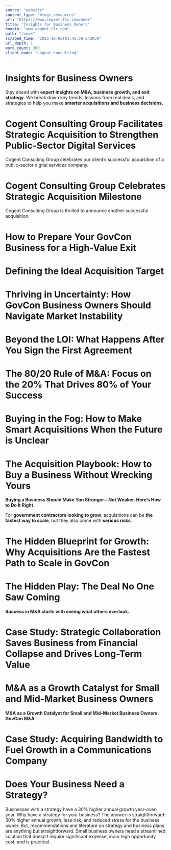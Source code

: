 ```yaml
---
source: "website"
content_type: "blogs_resources"
url: "https://www.cogent-llc.com/news"
title: "Insights for Business Owners"
domain: "www.cogent-llc.com"
path: "/news"
scraped_time: "2025-10-05T01:45:59.643038"
url_depth: 1
word_count: 360
client_name: "cogent-consulting"
---
```


# Insights for Business Owners

Stay ahead with **expert insights on M&A, business growth, and exit strategy.** We break down key trends, lessons from real deals, and strategies to help you make **smarter acquisitions and business decisions.**

# Cogent Consulting Group Facilitates Strategic Acquisition to Strengthen Public-Sector Digital Services

Cogent Consulting Group celebrates our client’s successful acquisition of a public-sector digital services company.

# Cogent Consulting Group Celebrates Strategic Acquisition Milestone

Cogent Consulting Group is thrilled to announce another successful acquisition.

# How to Prepare Your GovCon Business for a High-Value Exit

# Defining the Ideal Acquisition Target

# Thriving in Uncertainty: How GovCon Business Owners Should Navigate Market Instability

# Beyond the LOI: What Happens After You Sign the First Agreement

# The 80/20 Rule of M&A: Focus on the 20% That Drives 80% of Your Success

# Buying in the Fog: How to Make Smart Acquisitions When the Future is Unclear

# The Acquisition Playbook: How to Buy a Business Without Wrecking Yours

**Buying a Business Should Make You Stronger—Not Weaker. Here’s How to Do It Right.**

For **government contractors looking to grow**, acquisitions can be **the fastest way to scale**, but they also come with **serious risks**.

# The Hidden Blueprint for Growth: Why Acquisitions Are the Fastest Path to Scale in GovCon

# The Hidden Play: The Deal No One Saw Coming

**Success in M&A starts with seeing what others overlook.**

# Case Study: Strategic Collaboration Saves Business from Financial Collapse and Drives Long-Term Value

# M&A as a Growth Catalyst for Small and Mid-Market Business Owners

**M&A as a Growth Catalyst for Small and Mid-Market Business Owners. GovCon M&A.**

# Case Study: Acquiring Bandwidth to Fuel Growth in a Communications Company

# Does Your Business Need a Strategy?

Businesses with a strategy have a 30% higher annual growth year-over-year. Why have a strategy for your business? The answer is straightforward: 30% higher annual growth, less risk, and reduced stress for the business owner. But, recommendations and literature on strategy and business plans are anything but straightforward. Small business owners need a streamlined solution that doesn’t require significant expense, incur high opportunity cost, and is practical.